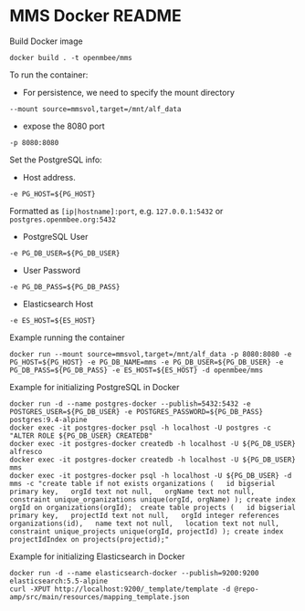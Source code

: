 # MMS Docker README

Build Docker image
```
docker build . -t openmbee/mms
```

To run the container:
- For persistence, we need to specify the mount directory
```
--mount source=mmsvol,target=/mnt/alf_data
```
    
- expose the 8080 port
```
-p 8080:8080
```

Set the PostgreSQL info:

- Host address.
```
-e PG_HOST=${PG_HOST}
```
Formatted as `[ip|hostname]:port`, e.g. `127.0.0.1:5432` or `postgres.openmbee.org:5432`

- PostgreSQL User
```
-e PG_DB_USER=${PG_DB_USER}
```

- User Password
```
-e PG_DB_PASS=${PG_DB_PASS} 
```

- Elasticsearch Host
```
-e ES_HOST=${ES_HOST}
```

Example running the container
```
docker run --mount source=mmsvol,target=/mnt/alf_data -p 8080:8080 -e PG_HOST=${PG_HOST} -e PG_DB_NAME=mms -e PG_DB_USER=${PG_DB_USER} -e PG_DB_PASS=${PG_DB_PASS} -e ES_HOST=${ES_HOST} -d openmbee/mms
```

Example for initializing PostgreSQL in Docker

```
docker run -d --name postgres-docker --publish=5432:5432 -e POSTGRES_USER=${PG_DB_USER} -e POSTGRES_PASSWORD=${PG_DB_PASS} postgres:9.4-alpine
docker exec -it postgres-docker psql -h localhost -U postgres -c "ALTER ROLE ${PG_DB_USER} CREATEDB"
docker exec -it postgres-docker createdb -h localhost -U ${PG_DB_USER} alfresco
docker exec -it postgres-docker createdb -h localhost -U ${PG_DB_USER} mms
docker exec -it postgres-docker psql -h localhost -U ${PG_DB_USER} -d mms -c "create table if not exists organizations (   id bigserial primary key,   orgId text not null,   orgName text not null,   constraint unique_organizations unique(orgId, orgName) ); create index orgId on organizations(orgId);  create table projects (   id bigserial primary key,   projectId text not null,   orgId integer references organizations(id),   name text not null,   location text not null,   constraint unique_projects unique(orgId, projectId) ); create index projectIdIndex on projects(projectid);"
```

Example for initializing Elasticsearch in Docker
```
docker run -d --name elasticsearch-docker --publish=9200:9200 elasticsearch:5.5-alpine
curl -XPUT http://localhost:9200/_template/template -d @repo-amp/src/main/resources/mapping_template.json
```
